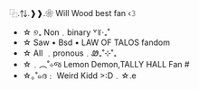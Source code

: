 ⿻.⇅.❱❱.❀ Will Wood best fan  ‹𝟹
- ☆ ୭₊ Non﹒binary ꒷꒦‧₊˚
- ☆ Saw • Bsd • LAW OF TALOS fandom
- ☆ All ﹒pronous﹒Ꮺ₊˚⊹˚₊ 
- ☆﹒︵˚⊹જ Lemon Demon,TALLY HALL Fan #
- ☆｡˚๑ദ﹕  Weird Kidd >:D﹒☆.e
